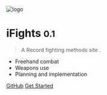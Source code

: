 ![logo](media/schess-rook.svg)

# iFights <small>0.1</small>

> A Record fighting methods site .

* Freehand combat
* Weapons use
* Planning and implementation

[GitHub](https://github.com/ifights/ifights.github.io)
[Get Started](#docsify)

